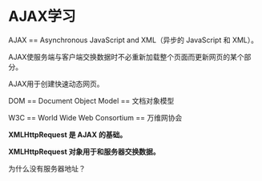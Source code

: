 # AJAX学习

AJAX == Asynchronous JavaScript and XML（异步的 JavaScript 和 XML）。

AJAX使服务端与客户端交换数据时不必重新加载整个页面而更新网页的某个部分。

AJAX用于创建快速动态网页。

DOM == Document Object Model  == 文档对象模型

W3C  == World Wide Web Consortium == 万维网协会

**XMLHttpRequest 是 AJAX 的基础。**

**XMLHttpRequest 对象用于和服务器交换数据。**

为什么没有服务器地址？

